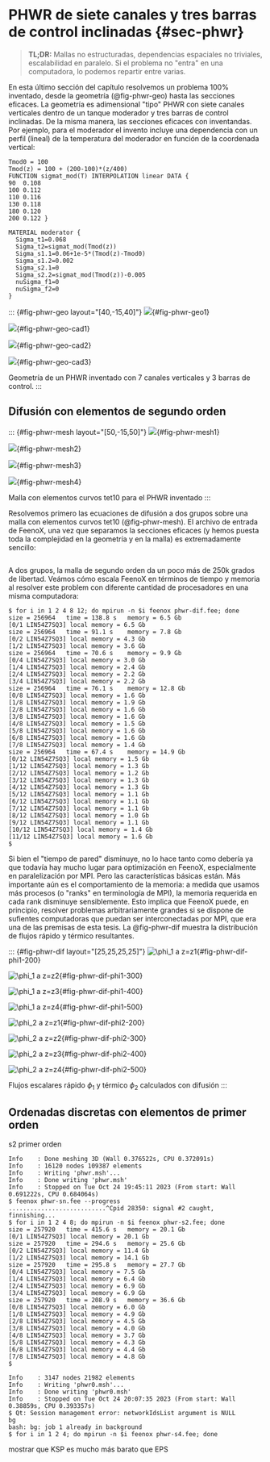 
# PHWR de siete canales y tres barras de control inclinadas {#sec-phwr}

> **TL;DR:** Mallas no estructuradas, dependencias espaciales no triviales, escalabilidad en paralelo. Si el problema no "entra" en una computadora, lo podemos repartir entre varias.

En esta último sección del capítulo resolvemos un problema 100% inventado, desde la geometría (@fig-phwr-geo) hasta las secciones eficaces.
La geometría es adimensional "tipo" PHWR con siete canales verticales dentro de un tanque moderador y tres barras de control inclinadas.
De la misma manera, las secciones eficaces con inventandas.
Por ejemplo, para el moderador el invento incluye una dependencia con un perfil (lineal) de la temperatura del moderador en función de la coordenada vertical:

```feenox
Tmod0 = 100
Tmod(z) = 100 + (200-100)*(z/400)
FUNCTION sigmat_mod(T) INTERPOLATION linear DATA {
90  0.108
100 0.112
110 0.116
130 0.118
180 0.120
200 0.122 }

MATERIAL moderator {
  Sigma_t1=0.068
  Sigma_t2=sigmat_mod(Tmod(z))
  Sigma_s1.1=0.06+1e-5*(Tmod(z)-Tmod0)
  Sigma_s1.2=0.002
  Sigma_s2.1=0
  Sigma_s2.2=sigmat_mod(Tmod(z))-0.005
  nuSigma_f1=0
  nuSigma_f2=0
}
```
 
::: {#fig-phwr-geo layout="[40,-15,40]"}
![](phwr-geo.png){#fig-phwr-geo1}

![](phwr-geo-cad3){#fig-phwr-geo-cad1}

![](phwr-geo-cad2){#fig-phwr-geo-cad2}

![](phwr-geo-cad1){#fig-phwr-geo-cad3}

Geometría de un PHWR inventado con 7 canales verticales y 3 barras de control.
:::





## Difusión con elementos de segundo orden


::: {#fig-phwr-mesh layout="[50,-15,50]"}
![](phwr-mesh1.png){#fig-phwr-mesh1}

![](phwr-mesh2.png){#fig-phwr-mesh2}

![](phwr-mesh3.png){#fig-phwr-mesh3}

![](phwr-mesh4.png){#fig-phwr-mesh4}


Malla con elementos curvos tet10 para el PHWR inventado
:::

Resolvemos primero las ecuaciones de difusión a dos grupos sobre una malla con elementos curvos tet10 (@fig-phwr-mesh).
El archivo de entrada de FeenoX, una vez que separamos la secciones eficaces (y hemos puesta toda la complejidad en la geometría y en la malla) es extremadamente sencillo:

```{.feenox include="phwr-dif.fee"}
```

A dos grupos, la malla de segundo orden da un poco más de 250k grados de libertad.
Veámos cómo escala FeenoX en términos de tiempo y memoria al resolver este problem con diferente cantidad de procesadores en una misma computadora:

```
$ for i in 1 2 4 8 12; do mpirun -n $i feenox phwr-dif.fee; done
size = 256964   time = 138.8 s   memory = 6.5 Gb
[0/1 LIN54Z7SQ3] local memory = 6.5 Gb
size = 256964   time = 91.1 s    memory = 7.8 Gb
[0/2 LIN54Z7SQ3] local memory = 4.3 Gb
[1/2 LIN54Z7SQ3] local memory = 3.6 Gb
size = 256964   time = 70.6 s    memory = 9.9 Gb
[0/4 LIN54Z7SQ3] local memory = 3.0 Gb
[1/4 LIN54Z7SQ3] local memory = 2.4 Gb
[2/4 LIN54Z7SQ3] local memory = 2.2 Gb
[3/4 LIN54Z7SQ3] local memory = 2.2 Gb
size = 256964   time = 76.1 s    memory = 12.8 Gb
[0/8 LIN54Z7SQ3] local memory = 1.6 Gb
[1/8 LIN54Z7SQ3] local memory = 1.9 Gb
[2/8 LIN54Z7SQ3] local memory = 1.6 Gb
[3/8 LIN54Z7SQ3] local memory = 1.6 Gb
[4/8 LIN54Z7SQ3] local memory = 1.5 Gb
[5/8 LIN54Z7SQ3] local memory = 1.6 Gb
[6/8 LIN54Z7SQ3] local memory = 1.6 Gb
[7/8 LIN54Z7SQ3] local memory = 1.4 Gb
size = 256964   time = 67.4 s    memory = 14.9 Gb
[0/12 LIN54Z7SQ3] local memory = 1.5 Gb
[1/12 LIN54Z7SQ3] local memory = 1.3 Gb
[2/12 LIN54Z7SQ3] local memory = 1.2 Gb
[3/12 LIN54Z7SQ3] local memory = 1.3 Gb
[4/12 LIN54Z7SQ3] local memory = 1.3 Gb
[5/12 LIN54Z7SQ3] local memory = 1.1 Gb
[6/12 LIN54Z7SQ3] local memory = 1.1 Gb
[7/12 LIN54Z7SQ3] local memory = 1.1 Gb
[8/12 LIN54Z7SQ3] local memory = 1.0 Gb
[9/12 LIN54Z7SQ3] local memory = 1.1 Gb
[10/12 LIN54Z7SQ3] local memory = 1.4 Gb
[11/12 LIN54Z7SQ3] local memory = 1.6 Gb
$ 
```

Si bien el "tiempo de pared" disminuye, no lo hace tanto como debería ya que todavía hay mucho lugar para optimización en FeenoX, especialmente en paralelización por MPI. Pero las características básicas están.
Más importante aún es el comportamiento de la memoria: a medida que usamos más procesos (o "ranks" en terminología de MPI), la memoria requerida en cada rank disminuye sensiblemente. Esto implica que FeenoX puede, en principio, resolver problemas arbitrariamente grandes si se dispone de sufientes computadoras que puedan ser interconectadas por MPI, que era una de las premisas de esta tesis.
La @fig-phwr-dif muestra la distribución de flujos rápido y térmico resultantes.


::: {#fig-phwr-dif layout="[25,25,25,25]"}
![$\phi_1$ a $z=z1$](phwr-dif-phi1-200.png){#fig-phwr-dif-phi1-200}

![$\phi_1$ a $z=z2$](phwr-dif-phi1-300.png){#fig-phwr-dif-phi1-300}

![$\phi_1$ a $z=z3$](phwr-dif-phi1-400.png){#fig-phwr-dif-phi1-400}

![$\phi_1$ a $z=z4$](phwr-dif-phi1-500.png){#fig-phwr-dif-phi1-500}


![$\phi_2$ a $z=z1$](phwr-dif-phi2-200.png){#fig-phwr-dif-phi2-200}

![$\phi_2$ a $z=z2$](phwr-dif-phi2-300.png){#fig-phwr-dif-phi2-300}

![$\phi_2$ a $z=z3$](phwr-dif-phi2-400.png){#fig-phwr-dif-phi2-400}

![$\phi_2$ a $z=z4$](phwr-dif-phi2-500.png){#fig-phwr-dif-phi2-500}

Flujos escalares rápido $\phi_1$ y térmico $\phi_2$ calculados con difusión
:::



## Ordenadas discretas con elementos de primer orden

s2 primer orden
```
Info    : Done meshing 3D (Wall 0.376522s, CPU 0.372091s)
Info    : 16120 nodes 109387 elements
Info    : Writing 'phwr.msh'...
Info    : Done writing 'phwr.msh'
Info    : Stopped on Tue Oct 24 19:45:11 2023 (From start: Wall 0.691222s, CPU 0.684064s)
$ feenox phwr-sn.fee --progress
...........................^Cpid 28350: signal #2 caught, finnishing...
$ for i in 1 2 4 8; do mpirun -n $i feenox phwr-s2.fee; done
size = 257920   time = 415.6 s   memory = 20.1 Gb
[0/1 LIN54Z7SQ3] local memory = 20.1 Gb
size = 257920   time = 294.6 s   memory = 25.6 Gb
[0/2 LIN54Z7SQ3] local memory = 11.4 Gb
[1/2 LIN54Z7SQ3] local memory = 14.1 Gb
size = 257920   time = 295.8 s   memory = 27.7 Gb
[0/4 LIN54Z7SQ3] local memory = 7.5 Gb
[1/4 LIN54Z7SQ3] local memory = 6.4 Gb
[2/4 LIN54Z7SQ3] local memory = 6.9 Gb
[3/4 LIN54Z7SQ3] local memory = 6.9 Gb
size = 257920   time = 208.9 s   memory = 36.6 Gb
[0/8 LIN54Z7SQ3] local memory = 6.0 Gb
[1/8 LIN54Z7SQ3] local memory = 4.9 Gb
[2/8 LIN54Z7SQ3] local memory = 4.5 Gb
[3/8 LIN54Z7SQ3] local memory = 4.0 Gb
[4/8 LIN54Z7SQ3] local memory = 3.7 Gb
[5/8 LIN54Z7SQ3] local memory = 4.3 Gb
[6/8 LIN54Z7SQ3] local memory = 4.4 Gb
[7/8 LIN54Z7SQ3] local memory = 4.8 Gb
$ 
``` 


```
Info    : 3147 nodes 21982 elements
Info    : Writing 'phwr0.msh'...
Info    : Done writing 'phwr0.msh'
Info    : Stopped on Tue Oct 24 20:07:35 2023 (From start: Wall 0.38859s, CPU 0.393357s)
$ Qt: Session management error: networkIdsList argument is NULL
bg
bash: bg: job 1 already in background
$ for i in 1 2 4; do mpirun -n $i feenox phwr-s4.fee; done
```


mostrar que KSP es mucho más barato que EPS
